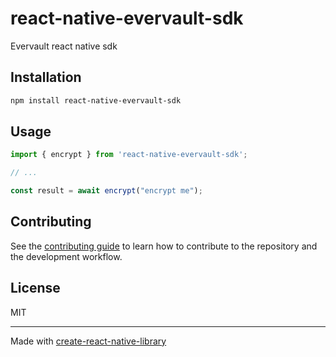 # react-native-evervault-sdk

Evervault react native sdk

## Installation

```sh
npm install react-native-evervault-sdk
```

## Usage

```js
import { encrypt } from 'react-native-evervault-sdk';

// ...

const result = await encrypt("encrypt me");
```

## Contributing

See the [contributing guide](CONTRIBUTING.md) to learn how to contribute to the repository and the development workflow.

## License

MIT

---

Made with [create-react-native-library](https://github.com/callstack/react-native-builder-bob)
